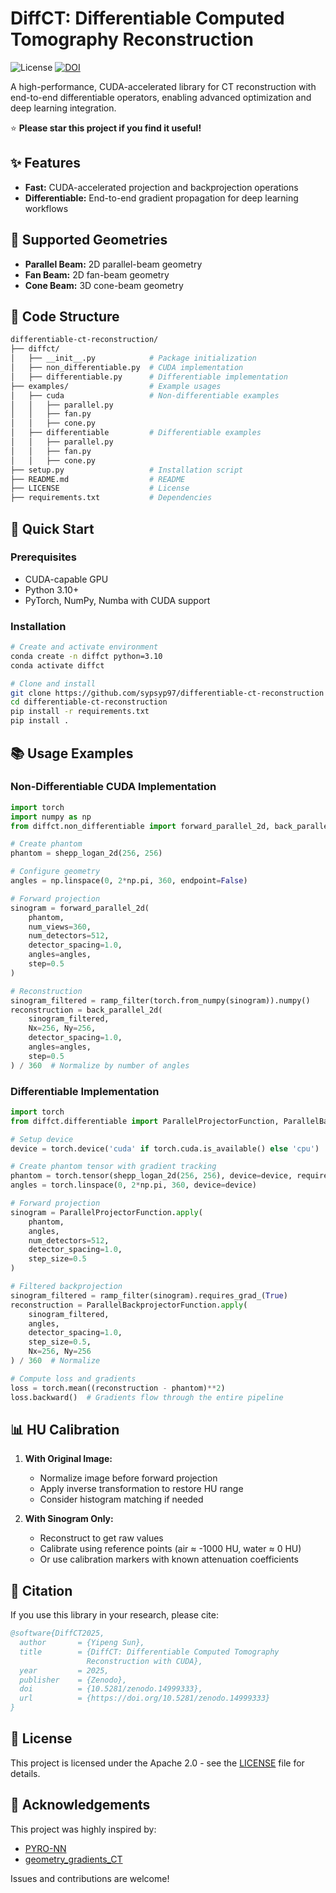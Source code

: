 # DiffCT: Differentiable Computed Tomography Reconstruction

![License](https://img.shields.io/badge/License-Apache%202.0-blue.svg)
[![DOI](https://zenodo.org/badge/945931443.svg)](https://doi.org/10.5281/zenodo.14999333)

A high-performance, CUDA-accelerated library for CT reconstruction with end-to-end differentiable operators, enabling advanced optimization and deep learning integration.

⭐ **Please star this project if you find it useful!**

## ✨ Features

- **Fast:** CUDA-accelerated projection and backprojection operations
- **Differentiable:** End-to-end gradient propagation for deep learning workflows

## 📐 Supported Geometries

- **Parallel Beam:** 2D parallel-beam geometry
- **Fan Beam:** 2D fan-beam geometry
- **Cone Beam:** 3D cone-beam geometry

## 🧩 Code Structure

```bash
differentiable-ct-reconstruction/
├── diffct/
│   ├── __init__.py            # Package initialization
│   ├── non_differentiable.py  # CUDA implementation
│   ├── differentiable.py      # Differentiable implementation
├── examples/                  # Example usages
│   ├── cuda                   # Non-differentiable examples
│   │   ├── parallel.py        
│   │   ├── fan.py             
│   │   ├── cone.py            
│   ├── differentiable         # Differentiable examples
│   │   ├── parallel.py        
│   │   ├── fan.py             
│   │   ├── cone.py            
├── setup.py                   # Installation script
├── README.md                  # README
├── LICENSE                    # License
├── requirements.txt           # Dependencies
```

## 🚀 Quick Start

### Prerequisites

- CUDA-capable GPU
- Python 3.10+
- PyTorch, NumPy, Numba with CUDA support

### Installation

```bash
# Create and activate environment
conda create -n diffct python=3.10
conda activate diffct

# Clone and install
git clone https://github.com/sypsyp97/differentiable-ct-reconstruction
cd differentiable-ct-reconstruction
pip install -r requirements.txt
pip install .
```

## 📚 Usage Examples

### Non-Differentiable CUDA Implementation

```python
import torch
import numpy as np
from diffct.non_differentiable import forward_parallel_2d, back_parallel_2d

# Create phantom
phantom = shepp_logan_2d(256, 256)

# Configure geometry
angles = np.linspace(0, 2*np.pi, 360, endpoint=False)

# Forward projection
sinogram = forward_parallel_2d(
    phantom, 
    num_views=360,
    num_detectors=512, 
    detector_spacing=1.0, 
    angles=angles, 
    step=0.5
)

# Reconstruction
sinogram_filtered = ramp_filter(torch.from_numpy(sinogram)).numpy()
reconstruction = back_parallel_2d(
    sinogram_filtered, 
    Nx=256, Ny=256,
    detector_spacing=1.0, 
    angles=angles, 
    step=0.5
) / 360  # Normalize by number of angles
```

### Differentiable Implementation

```python
import torch
from diffct.differentiable import ParallelProjectorFunction, ParallelBackprojectorFunction

# Setup device
device = torch.device('cuda' if torch.cuda.is_available() else 'cpu')

# Create phantom tensor with gradient tracking
phantom = torch.tensor(shepp_logan_2d(256, 256), device=device, requires_grad=True)
angles = torch.linspace(0, 2*np.pi, 360, device=device)

# Forward projection
sinogram = ParallelProjectorFunction.apply(
    phantom, 
    angles, 
    num_detectors=512, 
    detector_spacing=1.0, 
    step_size=0.5
)

# Filtered backprojection
sinogram_filtered = ramp_filter(sinogram).requires_grad_(True)
reconstruction = ParallelBackprojectorFunction.apply(
    sinogram_filtered,
    angles, 
    detector_spacing=1.0, 
    step_size=0.5, 
    Nx=256, Ny=256
) / 360  # Normalize

# Compute loss and gradients
loss = torch.mean((reconstruction - phantom)**2)
loss.backward()  # Gradients flow through the entire pipeline
```

## 📊 HU Calibration

1. **With Original Image:**
    - Normalize image before forward projection
    - Apply inverse transformation to restore HU range
    - Consider histogram matching if needed

2. **With Sinogram Only:**
    - Reconstruct to get raw values
    - Calibrate using reference points (air ≈ -1000 HU, water ≈ 0 HU)
    - Or use calibration markers with known attenuation coefficients

## 📝 Citation

If you use this library in your research, please cite:

```bibtex
@software{DiffCT2025,
  author       = {Yipeng Sun},
  title        = {DiffCT: Differentiable Computed Tomography 
                 Reconstruction with CUDA},
  year         = 2025,
  publisher    = {Zenodo},
  doi          = {10.5281/zenodo.14999333},
  url          = {https://doi.org/10.5281/zenodo.14999333}
}
```

## 📄 License

This project is licensed under the Apache 2.0 - see the [LICENSE](LICENSE) file for details.

## 🙏 Acknowledgements

This project was highly inspired by:

- [PYRO-NN](https://github.com/csyben/PYRO-NN)
- [geometry_gradients_CT](https://github.com/mareikethies/geometry_gradients_CT)

Issues and contributions are welcome!
